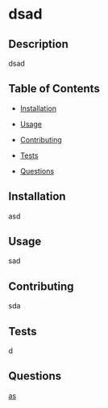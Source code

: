 # dsad
## Description 
 dsad
## Table of Contents
  
- [Installation](#installation)
  
- [Usage](#usage)
 
- [Contributing](#contributing)
  
- [Tests](#tests)
 
- [Questions](#questions)
## Installation
 asd
## Usage
 sad
## Contributing
 sda
## Tests
 d
## Questions
 [as](https://github.com/as)
